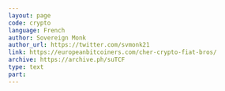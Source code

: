 ```yaml
---
layout: page
code: crypto
language: French
author: Sovereign Monk
author_url: https://twitter.com/svmonk21
link: https://europeanbitcoiners.com/cher-crypto-fiat-bros/
archive: https://archive.ph/suTCF
type: text
part: 
---
```

